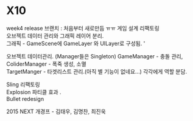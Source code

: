 # X10
  
week4 release 브랜치 : 처음부터 새로만듬 ㅠㅠ
게임 설계 리팩토링  
오브젝트 데이터 관리와 그래픽 레이어 분리.  
그래픽 - GameScene에 GameLayer 와 UILayer로 구성됨.  '

오브젝트 데이터관리. (Manager들은 Singleton) 
GameManager 	- 충돌 관리,  
ColiderManager	- 폭죽 생성, 소멸  
TargetManger	- 타겟리스트 관리.(아직 별 기능이 없네요...)
각각에게 역할 분담.  

Sling 리팩토링  
Explosion 파티클 효과 .   
Bullet redesign  


2015 NEXT 개경프 - 김태우, 김명찬, 최진욱
